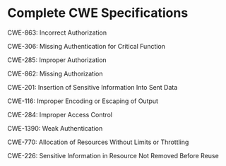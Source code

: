 

# Complete CWE Specifications

CWE-863: Incorrect Authorization

CWE-306: Missing Authentication for Critical Function

CWE-285: Improper Authorization

CWE-862: Missing Authorization

CWE-201: Insertion of Sensitive Information Into Sent Data

CWE-116: Improper Encoding or Escaping of Output

CWE-284: Improper Access Control

CWE-1390: Weak Authentication

CWE-770: Allocation of Resources Without Limits or Throttling

CWE-226: Sensitive Information in Resource Not Removed Before Reuse